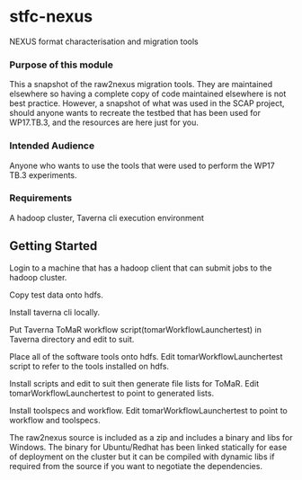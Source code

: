 stfc-nexus
==========

NEXUS format characterisation and migration tools

### Purpose of this module

This a snapshot of the raw2nexus migration tools. They are maintained elsewhere so having a complete copy of code maintained elsewhere is not best practice. However, a snapshot of what was used in the SCAP project, should anyone wants to recreate the testbed that has been used for WP17.TB.3, and the resources are here just for you.

### Intended Audience

Anyone who wants to use the tools that were used to perform the WP17 TB.3 experiments.

### Requirements

A hadoop cluster, Taverna cli execution environment

## <a name="starting"></a>Getting Started

Login to a machine that has a hadoop client that can submit jobs to the hadoop cluster.

Copy test data onto hdfs.

Install taverna cli locally.

Put Taverna ToMaR workflow script(tomarWorkflowLaunchertest) in Taverna directory and edit to suit.

Place all of the software tools onto hdfs. Edit tomarWorkflowLaunchertest script to refer to the tools installed on hdfs.

Install scripts and edit to suit then generate file lists for ToMaR. Edit tomarWorkflowLaunchertest to point to generated lists.

Install toolspecs and workflow. Edit tomarWorkflowLaunchertest to point to workflow and toolspecs.

The raw2nexus source is included as a zip and includes a binary and libs for Windows. The binary for Ubuntu/Redhat has been linked statically for ease of deployment on the cluster but it can be compiled with dynamic libs if required from the source if you want to negotiate the dependencies.


